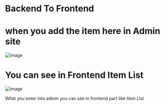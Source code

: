 # Backend To Frontend


# when you add the item here in Admin site

![image](https://github.com/user-attachments/assets/f7a5ea76-363b-4c4a-8e6e-14038cbb34ea)




# You can see in Frontend Item List
![image](https://github.com/user-attachments/assets/081f9158-639a-4384-b2ae-aa47986c42e2)



What you enter into admin you can see in frontend part like Item List
